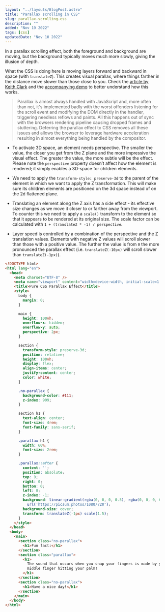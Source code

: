 ```yaml
---
layout: "../layouts/BlogPost.astro"
title: "Parallax scrolling in CSS"
slug: parallax-scrolling-css
description: ""
added: "Nov 10 2022"
tags: [css]
updatedDate: "Nov 10 2022"
---
```


In a parallax scrolling effect, both the foreground and background are moving, but the background typically moves much more slowly, giving the illusion of depth.

What the CSS is doing here is moving layers forward and backward in space (with `translateZ`). This creates visual parallax, where things farther in the distance move slower than those close to you. Check the [article by Keith Clark](https://keithclark.co.uk/articles/pure-css-parallax-websites) and the [accompanying demo](https://keithclark.co.uk/articles/pure-css-parallax-websites/demo3/) to better understand how this works.

> Parallax is almost always handled with JavaScript and, more often than not, it's implemented badly with the worst offenders listening for the scroll event and modifying the DOM directly in the handler, triggering needless reflows and paints. All this happens out of sync with the browsers rendering pipeline causing dropped frames and stuttering. Deferring the parallax effect to CSS removes all these issues and allows the browser to leverage hardware acceleration resulting in almost everything being handled by the compositor.

- To activate 3D space, an element needs perspective. The smaller the value, the closer you get from the Z plane and the more impressive the visual effect. The greater the value, the more subtle will be the effect. Please note the `perspective` property doesn’t affect how the element is rendered; it simply enables a 3D-space for children elements.

- We need to apply the `transform-style: preserve-3d` to the parent of the element in which we want to apply the Z transformation. This will make sure its children elements are positioned on the 3d space instead of on the 2d flattened plane.

- Translating an element along the Z axis has a side effect - its effective size changes as we move it closer to or farther away from the viewport. To counter this we need to apply a `scale()` transform to the element so that it appears to be rendered at its original size. The scale factor can be calculated with `1 + (translateZ * -1) / perspective`.

- Layer speed is controlled by a combination of the perspective and the Z translation values. Elements with negative Z values will scroll slower than those with a positive value. The further the value is from `0` the more pronounced the parallax effect (i.e. `translateZ(-10px)` will scroll slower than `translateZ(-1px)`).

```html
<!DOCTYPE html>
<html lang="en">
  <head>
    <meta charset="UTF-8" />
    <meta name="viewport" content="width=device-width, initial-scale=1.0" />
    <title>Pure CSS Parallax Effect</title>
    <style>
      body {
        margin: 0;
      }

      main {
        height: 100vh;
        overflow-x: hidden;
        overflow-y: auto;
        perspective: 2px;
      }

      section {
        transform-style: preserve-3d;
        position: relative;
        height: 100vh;
        display: flex;
        align-items: center;
        justify-content: center;
        color: white;
      }

      .no-parallax {
        background-color: #111;
        z-index: 999;
      }

      section h1 {
        text-align: center;
        font-size: 4rem;
        font-family: sans-serif;
      }

      .parallax h1 {
        width: 60%;
        font-size: 2rem;
      }

      .parallax::after {
        content: '';
        position: absolute;
        top: 0;
        right: 0;
        bottom: 0;
        left: 0;
        z-index: -1;
        background: linear-gradient(rgba(0, 0, 0, 0.5), rgba(0, 0, 0, 0.5)),
          url('https://picsum.photos/1080/720');
        background-size: cover;
        transform: translateZ(-1px) scale(1.5);
      }
    </style>
  </head>
  <body>
    <main>
      <section class="no-parallax">
        <h1>Fun fact:</h1>
      </section>
      <section class="parallax">
        <h1>
          The sound that occurs when you snap your fingers is made by your
          middle finger hitting your palm!
        </h1>
      </section>
      <section class="no-parallax">
        <h1>Have a nice day!</h1>
      </section>
    </main>
  </body>
</html>
```
